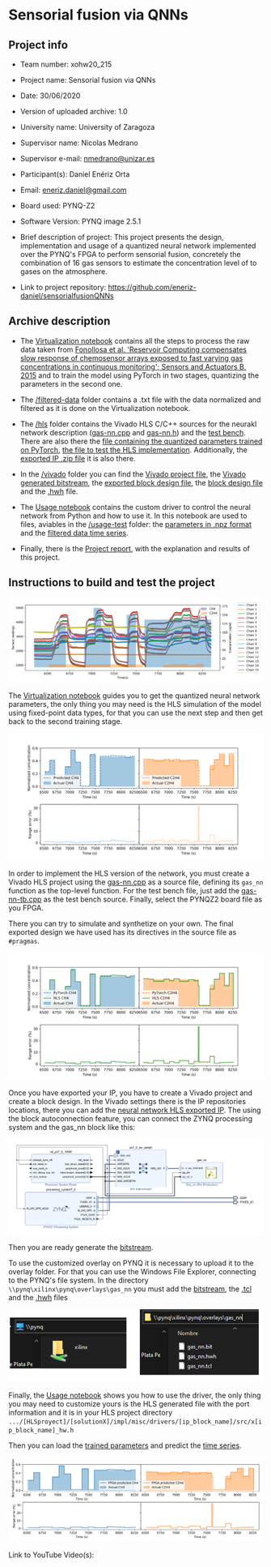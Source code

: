 # Sensorial fusion via QNNs

## Project info
* Team number: xohw20_215

* Project name: Sensorial fusion via QNNs

* Date: 30/06/2020

* Version of uploaded archive: 1.0

* University name: University of Zaragoza

* Supervisor name: Nicolas Medrano

* Supervisor e-mail: nmedrano@unizar.es

* Participant(s): Daniel Enériz Orta

* Email: eneriz.daniel@gmail.com

* Board used: PYNQ-Z2

* Software Version: PYNQ image 2.5.1

* Brief description of project: This project presents the design, implementation and usage of a quantized neural network implemented over the PYNQ's FPGA to perform sensorial fusion, concretely the combination of 16 gas sensors to estimate the concentration level of to gases on the atmosphere.

* Link to project repository: https://github.com/eneriz-daniel/sensorialfusionQNNs

## Archive description

* The [Virtualization notebook](Virtualization.ipynb) contains all the steps to process the raw data taken from [Fonollosa et al. 'Reservoir Computing compensates slow response of chemosensor arrays exposed to fast varying gas concentrations in continuous monitoring'; Sensors and Actuators B, 2015](https://archive.ics.uci.edu/ml/datasets/gas+sensor+array+under+dynamic+gas+mixtures) and to train the model using PyTorch in two stages, quantizing the parameters in the second one.

* The [/filtered-data](/filtered-data) folder contains a .txt file with the data normalized and filtered as it is done on the Virtualization notebook.

* The [/hls](/hls) folder contains the Vivado HLS C/C++ sources for the neurakl network description ([gas-nn.cpp](/hls/gas-nn.cpp) and [gas-nn.h](/hls/gas-nn.h)) and the [test bench](/hls/gas-nn-tb.cpp). There are also there the [file containing the quantized parameters trained on PyTorch](/hls/eth-ch4-params-quant.txt), [the file to test the HLS implementation](/hls/ethylene_methane_quant_0-100000.txt). Additionally, the [exported IP .zip file](/hls/xilinx_com_hls_gas_nn_1_0.zip) it is also there.

* In the [/vivado](/vivado) folder you can find the [Vivado project file](/vivado/gas_nn.xpr), the [Vivado generated bitstream](/vivado/gas_nn.bit), the [exported block design file](/vivado/gas_nn.tcl), the [block design file](/vivado/design_1.bd) and the [.hwh](/vivado/gas_nn.hwh) file.

* The [Usage notebook](Usage.ipynb) contains the custom driver to control the neural network from Python and how to use it. In this notebook are used to files, aviables in the [/usage-test](/usage-test) folder: the [parameters in .npz format](/usage-test/eth-ch4-params-quant.npz) and the [filtered data time series](/usage-test/ethylene_methane.txt).

* Finally, there is the [Project report](Project-report.pdf), with the explanation and results of this project.



## Instructions to build and test the project

![Raw data](/img/see-raw-data.png)

The [Virtualization notebook](Virtualization.ipynb) guides you to get the quantized neural network parameters, the only thing you may need is the HLS simulation of the model using fixed-point data types, for that you can use the next step and then get back to the second training stage.

![Quantized PyTorch prediction results](/img/see-quant-results.png)

In order to implement the HLS version of the network, you must create a Vivado HLS project using the [gas-nn.cpp](/hls/gas-nn-cpp) as a source file, defining its `gas_nn` function as the top-level function. For the test bench file, just add the [gas-nn-tb.cpp](/hls/gas-nn-tb.cpp) as the test bench source. Finally, select the PYNQZ2 board file as you FPGA.

There you can try to simulate and synthetize on your own. The final exported design we have used has its directives in the source file as `#pragmas`.

![HLS prediction results](/img/time-series-HLS-6350-8350.png)

Once you have exported your IP, you have to create a Vivado project and create a block design. In the Vivado settings there is the IP repositories locations, there you can add the [neural network HLS exported IP](/hls/xilinx_com_hls_gas_nn_1_0.zip). The using the block autoconnection feature, you can connect the ZYNQ processing system and the gas_nn block like this:

![Vivado IP integrator screenshot](/img/vivado.png)

Then you are ready generate the [bitstream](/vivado/gas_nn.bit). 

To use the customized overlay on PYNQ it is necessary to upload it to the overlay folder. For that you can use the Windows File Explorer, connecting to the PYNQ's file system. In the directory `\\pynq\xilinx\pynq\overlays\gas_nn` you must add the [bitstream](gas_nn.bit), the [.tcl](gas_nn.tcl) and the [.hwh](gas_nn.hwh) files

![PYNQ's file system](/img/pynq-fs.png)

Finally, the [Usage notebook](Usage.ipynb) shows you how to use the driver, the only thing you may need to customize yours is the HLS generated file with the port information and it is in your HLS project directory `.../[HLSproyect]/[solutionX]/impl/misc/drivers/[ip_block_name]/src/x[ip_block_name]_hw.h`

Then you can load the [trained parameters](/usage-test/eth-ch4-params-quant.npz) and predict the [time series](/usage-test/ethylene_methane.txt).

![PYNQ's predictions](/img/time-series-FPGA-12-3-6350-8350.png)

Link to YouTube Video(s):
